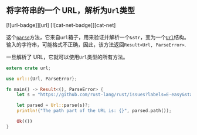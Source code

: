 ## 将字符串的一个 URL，解析为`Url`类型

[![url-badge]][url] [![cat-net-badge]][cat-net]

这个[`parse`]方法，它来自`url`箱子，用来验证并解析一个`&str`，变为一个[`Url`]结构。输入的字符串，可能格式不正确，因此，该方法返回`Result<Url, ParseError>`.

一旦解析了 URL，它就可以使用`Url`类型的所有方法。

```rust
extern crate url;

use url::{Url, ParseError};

fn main() -> Result<(), ParseError> {
    let s = "https://github.com/rust-lang/rust/issues?labels=E-easy&state=open";

    let parsed = Url::parse(s)?;
    println!("The path part of the URL is: {}", parsed.path());

    Ok(())
}
```

[`parse`]: https://docs.rs/url/*/url/struct.Url.html#method.parse
[`url`]: https://docs.rs/url/*/url/struct.Url.html
